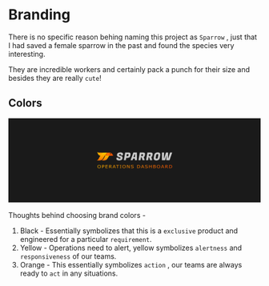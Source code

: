 # Branding

There is no specific reason behing naming this project as `Sparrow` , just that I had saved a female sparrow in the past and found the species very interesting.

They are incredible workers and certainly pack a punch for their size and besides they are really `cute`!

## Colors

![Sparrow](./assets/header/header_sparrow.png)

Thoughts behind choosing brand colors -

1. Black - Essentially symbolizes that this is a `exclusive` product and engineered for a particular `requirement`.
2. Yellow - Operations need to alert, yellow symbolizes `alertness` and `responsiveness` of our teams.
3. Orange - This essentially symbolizes `action` , our teams are always ready to `act` in any situations.
